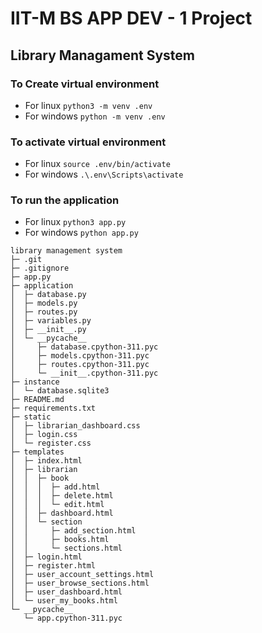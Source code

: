 # IIT-M BS APP DEV - 1 Project
## Library Managament System

### To Create virtual environment
- For linux `python3 -m venv .env`
- For windows `python -m venv .env`

### To activate virtual environment
- For linux `source .env/bin/activate`
- For windows `.\.env\Scripts\activate`

### To run the application
- For linux `python3 app.py`
- For windows `python app.py`



```
library management system
├─ .git
├─ .gitignore
├─ app.py
├─ application
│  ├─ database.py
│  ├─ models.py
│  ├─ routes.py
│  ├─ variables.py
│  ├─ __init__.py
│  └─ __pycache__
│     ├─ database.cpython-311.pyc
│     ├─ models.cpython-311.pyc
│     ├─ routes.cpython-311.pyc
│     └─ __init__.cpython-311.pyc
├─ instance
│  └─ database.sqlite3
├─ README.md
├─ requirements.txt
├─ static
│  ├─ librarian_dashboard.css
│  ├─ login.css
│  └─ register.css
├─ templates
│  ├─ index.html
│  ├─ librarian
│  │  ├─ book
│  │  │  ├─ add.html
│  │  │  ├─ delete.html
│  │  │  └─ edit.html
│  │  ├─ dashboard.html
│  │  └─ section
│  │     ├─ add_section.html
│  │     ├─ books.html
│  │     └─ sections.html
│  ├─ login.html
│  ├─ register.html
│  ├─ user_account_settings.html
│  ├─ user_browse_sections.html
│  ├─ user_dashboard.html
│  └─ user_my_books.html
└─ __pycache__
   └─ app.cpython-311.pyc

```